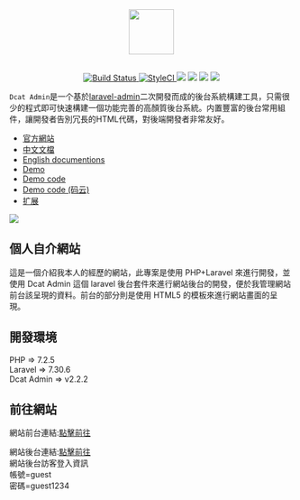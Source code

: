 <div align="center">
    <img src="https://cdn.learnku.com/uploads/images/202009/27/38389/WFQxJ7qZ1k.png!large" height="80"> 
</div>
<br>

<p align="center">
    <a href="https://github.com/jqhph/dcat-admin/actions">
        <img src="https://github.com/jqhph/dcat-admin/workflows/Laravel%20Dusk/badge.svg" alt="Build Status">
    </a>
    <a href="https://styleci.io/repos/182349597">
        <img src="https://github.styleci.io/repos/182349597/shield" alt="StyleCI">
    </a>
    <a href="https://packagist.org/packages/dcat/laravel-admin" ><img src="https://poser.pugx.org/dcat/laravel-admin/v/stable" /></a> 
    <a href="https://packagist.org/packages/dcat/laravel-admin"><img src="https://img.shields.io/packagist/dt/dcat/laravel-admin.svg?color=" /></a> 
    <a><img src="https://img.shields.io/badge/php-7.1+-59a9f8.svg?style=flat" /></a> 
    <a><img src="https://img.shields.io/badge/laravel-5.5+-59a9f8.svg?style=flat" ></a>
</p>

<p align=""><code>Dcat Admin</code>是一个基於<a href="https://www.laravel-admin.org/" target="_blank">laravel-admin</a>二次開發而成的後台系統構建工具，只需很少的程式即可快速構建一個功能完善的高顏質後台系統。内置豐富的後台常用組件，讓開發者告別冗長的HTML代碼，對後端開發者非常友好。</p>

-   [官方網站](http://www.dcatadmin.com)
-   [中文文檔](https://learnku.com/docs/dcat-admin)
-   [English documentions](http://www.dcatadmin.com/docs/en-2.x/quick-start.html)
-   [Demo](http://103.39.211.179:8080/admin)
-   [Demo code](https://github.com/jqhph/dcat-admin-demo)
-   [Demo code (码云)](https://gitee.com/jqhph/dcat-admin-demo)
-   [扩展](#)

![](https://cdn.learnku.com/uploads/images/202101/28/38389/YLmL7PLqH7.png!large)

## 個人自介網站

這是一個介紹我本人的經歷的網站，此專案是使用 PHP+Laravel 來進行開發，並使用 Dcat Admin 這個 laravel 後台套件來進行網站後台的開發，便於我管理網站前台該呈現的資料。前台的部分則是使用 HTML5 的模板來進行網站畫面的呈現。

## 開發環境

PHP => 7.2.5<br>
Laravel => 7.30.6<br>
Dcat Admin => v2.2.2

## 前往網站

網站前台連結:[點擊前往](http://intro.weihaosite.nde.tw)

網站後台連結:[點擊前往](http://intro.weihaosite.nde.tw/backend)<br>
網站後台訪客登入資訊<br>
帳號=guest<br>
密碼=guest1234
